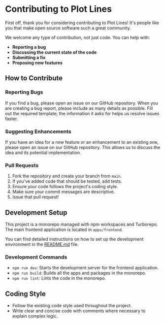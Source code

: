 # Contributing to Plot Lines

First off, thank you for considering contributing to Plot Lines! It's people like you that make open source software such a great community.

We welcome any type of contribution, not just code. You can help with:

- **Reporting a bug**
- **Discussing the current state of the code**
- **Submitting a fix**
- **Proposing new features**

## How to Contribute

### Reporting Bugs

If you find a bug, please open an issue on our GitHub repository. When you are creating a bug report, please include as many details as possible. Fill out the required template; the information it asks for helps us resolve issues faster.

### Suggesting Enhancements

If you have an idea for a new feature or an enhancement to an existing one, please open an issue on our GitHub repository. This allows us to discuss the idea and its potential implementation.

### Pull Requests

1.  Fork the repository and create your branch from `main`.
2.  If you've added code that should be tested, add tests.
3.  Ensure your code follows the project's coding style.
4.  Make sure your commit messages are descriptive.
5.  Issue that pull request!

## Development Setup

This project is a monorepo managed with npm workspaces and Turborepo. The main frontend application is located in `apps/frontend`.

You can find detailed instructions on how to set up the development environment in the [README.md](README.md) file.

### Development Commands

- `npm run dev`: Starts the development server for the frontend application.
- `npm run build`: Builds all the apps and packages in the monorepo.
- `npm run lint`: Lints the code in the monorepo.

## Coding Style

- Follow the existing code style used throughout the project.
- Write clear and concise code with comments where necessary to explain complex logic.
